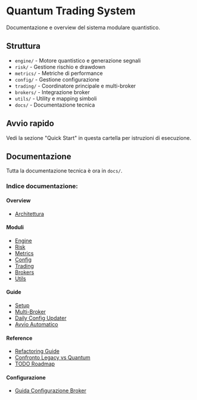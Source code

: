 # Quantum Trading System

Documentazione e overview del sistema modulare quantistico.

## Struttura
- `engine/` - Motore quantistico e generazione segnali
- `risk/` - Gestione rischio e drawdown
- `metrics/` - Metriche di performance
- `config/` - Gestione configurazione
- `trading/` - Coordinatore principale e multi-broker
- `brokers/` - Integrazione broker
- `utils/` - Utility e mapping simboli
- `docs/` - Documentazione tecnica

## Avvio rapido
Vedi la sezione "Quick Start" in questa cartella per istruzioni di esecuzione.

## Documentazione
Tutta la documentazione tecnica è ora in `docs/`.

### Indice documentazione:
#### Overview
- [Architettura](docs/REFERENCE/ARCHITECTURE.md)

#### Moduli
- [Engine](docs/MODULES/engine.md)
- [Risk](docs/MODULES/risk.md)
- [Metrics](docs/MODULES/metrics.md)
- [Config](docs/MODULES/config.md)
- [Trading](docs/MODULES/trading.md)
- [Brokers](docs/MODULES/brokers.md)
- [Utils](docs/MODULES/utils.md)

#### Guide
- [Setup](docs/GUIDES/setup.md)
- [Multi-Broker](docs/GUIDES/multi_broker.md)
- [Daily Config Updater](docs/GUIDES/daily_updater.md)
- [Avvio Automatico](docs/GUIDES/auto_start.md)

#### Reference
- [Refactoring Guide](docs/REFERENCE/refactoring_guide.md)
- [Confronto Legacy vs Quantum](docs/REFERENCE/comparison_legacy.md)
- [TODO Roadmap](docs/REFERENCE/todo.md)

#### Configurazione
- [Guida Configurazione Broker](docs/CONFIGURATION/broker_config_guide.md)
